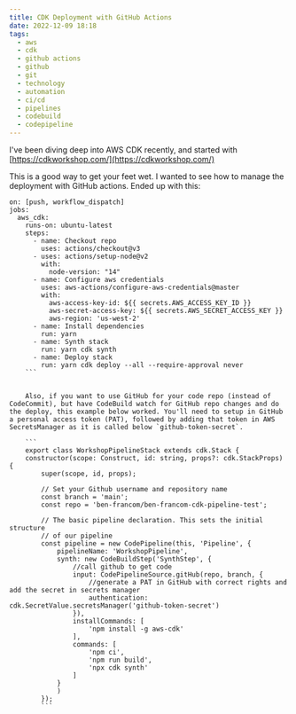 ```yaml
---
title: CDK Deployment with GitHub Actions
date: 2022-12-09 18:18
tags:
  - aws
  - cdk
  - github actions
  - github
  - git
  - technology
  - automation
  - ci/cd
  - pipelines
  - codebuild
  - codepipeline
---
```


I've been diving deep into AWS CDK recently, and started with [https://cdkworkshop.com/](https://cdkworkshop.com/)

This is a good way to get your feet wet. I wanted to see how to manage the deployment with GitHub actions. Ended up with this:

```
on: [push, workflow_dispatch]
jobs:
  aws_cdk:
    runs-on: ubuntu-latest
    steps:
      - name: Checkout repo
        uses: actions/checkout@v3
      - uses: actions/setup-node@v2
        with:
          node-version: "14"
      - name: Configure aws credentials
        uses: aws-actions/configure-aws-credentials@master
        with:
          aws-access-key-id: ${{ secrets.AWS_ACCESS_KEY_ID }}
          aws-secret-access-key: ${{ secrets.AWS_SECRET_ACCESS_KEY }}
          aws-region: 'us-west-2'
      - name: Install dependencies
        run: yarn
      - name: Synth stack
        run: yarn cdk synth
      - name: Deploy stack
        run: yarn cdk deploy --all --require-approval never
    ```


    Also, if you want to use GitHub for your code repo (instead of CodeCommit), but have CodeBuild watch for GitHub repo changes and do the deploy, this example below worked. You'll need to setup in GitHub a personal access token (PAT), followed by adding that token in AWS SecretsManager as it is called below `github-token-secret`.

    ```
    export class WorkshopPipelineStack extends cdk.Stack {
    constructor(scope: Construct, id: string, props?: cdk.StackProps) {
        super(scope, id, props);

        // Set your Github username and repository name
        const branch = 'main';
        const repo = 'ben-francom/ben-francom-cdk-pipeline-test';

        // The basic pipeline declaration. This sets the initial structure
        // of our pipeline
        const pipeline = new CodePipeline(this, 'Pipeline', {
            pipelineName: 'WorkshopPipeline',
            synth: new CodeBuildStep('SynthStep', {
                //call github to get code
                input: CodePipelineSource.gitHub(repo, branch, {
                    //generate a PAT in GitHub with correct rights and add the secret in secrets manager
                    authentication: cdk.SecretValue.secretsManager('github-token-secret')
                }),
                installCommands: [
                    'npm install -g aws-cdk'
                ],
                commands: [
                    'npm ci',
                    'npm run build',
                    'npx cdk synth'
                ]
            }
            )
        });
        ```
